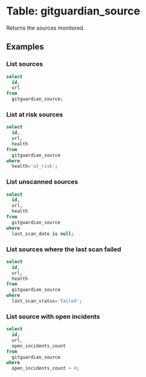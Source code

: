 # Table: gitguardian_source

Returns the sources monitored.

## Examples

### List sources

```sql
select
  id,
  url
from
  gitguardian_source;
```

### List at risk sources

```sql
select
  id,
  url,
  health
from
  gitguardian_source
where
  health='at_risk';
```

### List unscanned sources

```sql
select
  id,
  url,
  health
from
  gitguardian_source
where
  last_scan_date is null;
```

### List sources where the last scan failed

```sql
select
  id,
  url,
  health
from
  gitguardian_source
where
  last_scan_status='failed';
```

### List source with open incidents

```sql
select
  id,
  url,
  open_incidents_count
from
  gitguardian_source
where
  open_incidents_count > 0;
```
